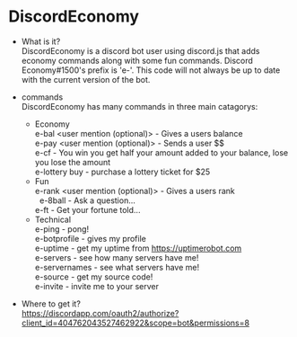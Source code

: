 # DiscordEconomy

 - What is it?<br>
 DiscordEconomy is a discord bot user using discord.js that adds economy commands along with some fun commands. Discord Economy#1500's prefix is 'e-'. This code will not always be up to date with the current version of the bot.
 
 - commands<br>
 DiscordEconomy has many commands in three main catagorys:
   * Economy<br>
    e-bal <user mention (optional)> - Gives a users balance<br>
    e-pay <amount> <user mention (optional)> - Sends a user $$ <br>
    e-cf <amount> - You win you get half your amount added to your balance, lose you lose the amount<br>
    e-lottery buy - purchase a lottery ticket for $25<br>
   * Fun<br>
    e-rank <user mention (optional)> - Gives a users rank<br>
    e-8ball <question> - Ask a question...<br>
    e-ft - Get your fortune told...<br>
   * Technical<br>
    e-ping - pong!<br>
    e-botprofile - gives my profile<br>
    e-uptime - get my uptime from https://uptimerobot.com<br>
    e-servers - see how many servers have me!<br>
    e-servernames - see what servers have me!<br>
    e-source - get my source code!<br>
    e-invite - invite me to your server<br>
 - Where to get it?<br>
 https://discordapp.com/oauth2/authorize?client_id=404762043527462922&scope=bot&permissions=8
